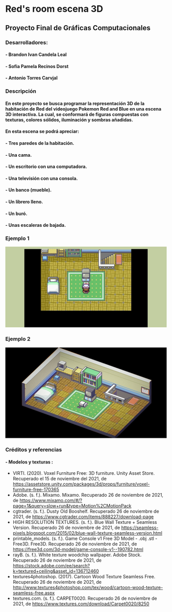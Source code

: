 # Red's room escena 3D
## Proyecto Final de Gráficas Computacionales

### Desarrolladores:
####  - Brandon Ivan Candela Leal
####  - Sofia Pamela Recinos Dorst
####  - Antonio Torres Carvjal

### Descripción
#### En este proyecto se busca programar la representación 3D de la habitación de Red del videojuego Pokemon Red and Blue en una escena 3D interactiva. La cual, se conformará de figuras compuestas con texturas, colores sólidos, iluminación y sombras añadidas.
#### En esta escena se podrá apreciar:
####  - Tres paredes de la habitación.
####  - Una cama.
####  - Un escritorio con una computadora.
####  - Una televisión con una consola.
####  - Un banco (mueble).
####  - Un librero lleno.
####  - Un buró.
####  - Unas escaleras de bajada.

### Ejemplo 1
![screenshot](Ejemplo1.jpg)

### Ejemplo 2
![Screenshot](Ejemplo2.jpeg) 

### Créditos y referencias
#### - Modelos y texturas :
- VIRTI. (2020). Voxel Furniture Free: 3D furniture. Unity Asset Store. Recuperado el 15 de noviembre del 2021, de https://assetstore.unity.com/packages/3d/props/furniture/voxel-furniture-free-170365
- Adobe. (s. f.). Mixamo. Mixamo. Recuperado 26 de noviembre de 2021, de https://www.mixamo.com/#/?page=1&query=slow+run&type=Motion%2CMotionPack
- cgtrader. (s. f.). Dusty Old Booshelf. Recuperado 26 de noviembre de 2021, de https://www.cgtrader.com/items/888227/download-page
- HIGH RESOLUTION TEXTURES. (s. f.). Blue Wall Texture + Seamless Version. Recuperado 26 de noviembre de 2021, de https://seamless-pixels.blogspot.com/2015/02/blue-wall-texture-seamless-version.html
- printable_models. (s. f.). Game Console v1 Free 3D Model - .obj .stl - Free3D. Free3D. Recuperado 26 de noviembre de 2021, de https://free3d.com/3d-model/game-console-v1--190782.html
- rayB. (s. f.). White texture woodchip wallpaper. Adobe Stock. Recuperado 26 de noviembre de 2021, de https://stock.adobe.com/ee/search?k=textured+ceiling&asset_id=136712460
- textures4photoshop. (2017). Cartoon Wood Texture Seamless Free. Recuperado 26 de noviembre de 2021, de http://www.textures4photoshop.com/tex/wood/cartoon-wood-texture-seamless-free.aspx
- textures.com. (s. f.). CARPET0020. Recuperado 26 de noviembre de 2021, de https://www.textures.com/download/Carpet0020/8250
